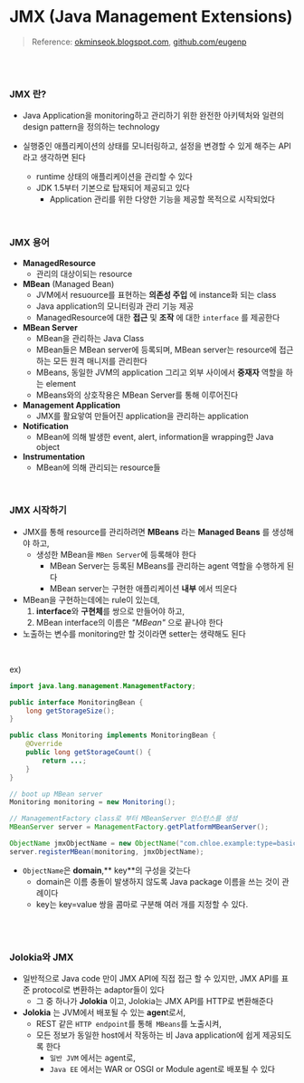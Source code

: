 # JMX (Java Management Extensions)

> Reference: [okminseok.blogspot.com](http://okminseok.blogspot.com/2019/07/jmx.html), [github.com/eugenp](https://github.com/eugenp/)

<br>

<br>

### JMX 란?

- Java Application을 monitoring하고 관리하기 위한 완전한 아키텍처와 일련의 design pattern을 정의하는 technology

- 실행중인 애플리케이션의 상태를 모니터링하고, 설정을 변경할 수 있게 해주는 API 라고 생각하면 된다
  - runtime 상태의 애플리케이션을 관리할 수 있다
  - JDK 1.5부터 기본으로 탑재되어 제공되고 있다
    - Application 관리를 위한 다양한 기능을 제공할 목적으로 시작되었다

<br>

### JMX 용어

- **ManagedResource**
  - 관리의 대상이되는 resource
- **MBean** (Managed Bean)
  - JVM에서 resuource를 표현하는 **의존성 주입** 에 instance화 되는 class
  - Java application의 모니터링과 관리 기능 제공
  - ManagedResource에 대한 **접근** 및 **조작** 에 대한 `interface` 를 제공한다
- **MBean Server**
  - MBean을 관리하는 Java Class
  - MBean들은 MBean server에 등록되며, MBean server는 resource에 접근하는 모든 원격 매니저를 관리한다
  - MBeans, 동일한 JVM의 application 그리고 외부 사이에서 **중재자** 역할을 하는 element
  - MBeans와의 상호작용은 MBean Server를 통해 이루어진다 
- **Management Application**
  - JMX를 활요앟여 만들어진 application을 관리하는 application
- **Notification**
  - MBean에 의해 발생한 event, alert, information을 wrapping한 Java object
- **Instrumentation**
  - MBean에 의해 관리되는 resource들

<br>

### JMX 시작하기

- JMX를 통해 resource를 관리하려면 **MBeans** 라는 **Managed Beans** 를 생성해야 하고, 
  - 생성한 MBean을 `MBen Server`에 등록해야 한다
    - MBean Server는 등록된 MBeans를 관리하는 agent 역할을 수행하게 된다
    - MBean server는 구현한 애플리케이션 **내부** 에서 띄운다
- MBean을 구현하는데에는 rule이 있는데,
  1. **interface**와 **구현체**를 쌍으로 만들어야 하고,
  2. MBean interface의 이름은 *"MBean"* 으로 끝나야 한다
- 노출하는 변수를 monitoring만 할 것이라면 setter는 생략해도 된다

<br>

ex)

```java
import java.lang.management.ManagementFactory;

public interface MonitoringBean {
    long getStorageSize();
}

public class Monitoring implements MonitoringBean {
    @Override
    public long getStorageCount() {
        return ...;
    }
}

// boot up MBean server
Monitoring monitoring = new Monitoring();

// ManagementFactory class로 부터 MBeanServer 인스턴스를 생성
MBeanServer server = ManagementFactory.getPlatformMBeanServer();

ObjectName jmxObjectName = new ObjectName("com.chloe.example:type=basic,name=monitor");
server.registerMBean(monitoring, jmxObjectName);
```

- `ObjectName`은 **domain**,** key**의 구성을 갖는다
  - domain은 이름 충돌이 발생하지 않도록 Java package 이름을 쓰는 것이 관례이다
  -  key는 key=value 쌍을 콤마로 구분해 여러 개를 지정할 수 있다.

<br>

<br>

### Jolokia와 JMX

- 일반적으로 Java code 만이 JMX API에 직접 접근 할 수 있지만, JMX API를 표준 protocol로 변환하는 adaptor들이 있다
  - 그 중 하나가 **Jolokia** 이고, Jolokia는 JMX API를  HTTP로 변환해준다
- **Jolokia** 는 JVM에서 배포될 수 있는  **agen**t로서, 
  - REST 같은 `HTTP endpoint`를 통해` MBeans`를 노출시켜, 
  - 모든 정보가 동일한 host에서 작동하는 비 Java application에 쉽게 제공되도록 한다
    - `일반 JVM` 에서는 agent로,
    - `Java EE` 에서는 WAR or OSGI or Module agent로 배포될 수 있다